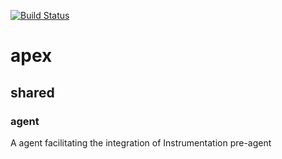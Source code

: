 [![Build Status](https://travis-ci.com/cormoran-io/pepper.svg?token=ghVoZrM9LWCSNPczn97T&branch=master)](https://travis-ci.com/cormoran-io/pepper)

# apex

## shared

### agent

A agent facilitating the integration of Instrumentation pre-agent
